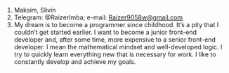 1. Maksim, Slivin
2. Telegram: @RaizerImba; e-mail: Raizer9058w@gmail.com
3. My dream is to become a programmer since childhood. It’s a pity that I couldn’t get started earlier. I want to become a junior front-end developer and, after some time, more expensive to a senior front-end developer.
I mean the mathematical mindset and well-developed logic. I try to quickly learn everything new that is necessary for work. I like to constantly develop and achieve my goals.